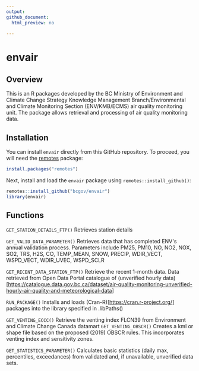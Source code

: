 ```yaml
---
output: 
github_document: 
  html_preview: no
  
---
```



# envair 

## Overview

This is an R packages developed by the BC Ministry of Environment and Climate Change Strategy  Knowledge Management Branch/Environmental and Climate Monitoring Section (ENV/KMB/ECMS) air quality monitoring unit. The package allows retrieval and processing of air quality monitoring data.

## Installation 

You can install `envair` directly from this GitHub repository. To proceed, you will need the [remotes](https://cran.r-project.org/package=remotes) package:


```r
install.packages("remotes")
```

Next, install and load the `envair` package using `remotes::install_github()`:


```r
remotes::install_github("bcgov/envair")
library(envair)
```

## Functions

`GET_STATION_DETAILS_FTP()`  Retrieves station details

`GET_VALID_DATA_PARAMETER()` Retrieves data that has completed ENV's annual validation process. Parameters include PM25, PM10, NO, NO2, NOX, SO2, TRS, H2S, CO, TEMP_MEAN, SNOW, PRECIP, WDIR_VECT, WSPD_VECT, WDIR_UVEC, WSPD_SCLR

`GET_RECENT_DATA_STATION_FTP()` Retrieve the recent 1-month data. Data retrieved from Open Data Portal catalogue of (unverified hourly data)[https://catalogue.data.gov.bc.ca/dataset/air-quality-monitoring-unverified-hourly-air-quality-and-meteorological-data]

`RUN_PACKAGE()` Installs and loads (Cran-R)[https://cran.r-project.org/] packages into the library specified in .libPaths()

`GET_VENTING_ECCC()` Retrieve the venting index FLCN39 from Environment and Climate Change Canada datamart
`GET_VENTING_OBSCR()` Creates a kml or shape file based on the proposed (2019) OBSCR rules. This incorporates venting index and sensitivity zones.

`GET_STATISTICS_PARAMETER()` Calculates basic statistics (daily max, percentiles, exceedances) from validated and, if unavailable, unverified data sets.

